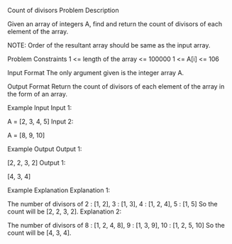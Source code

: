 Count of divisors
Problem Description

Given an array of integers A, find and return the count of divisors of each element of the array.

NOTE: Order of the resultant array should be same as the input array.



Problem Constraints
1 <= length of the array <= 100000
1 <= A[i] <= 106



Input Format
The only argument given is the integer array A.



Output Format
Return the count of divisors of each element of the array in the form of an array.



Example Input
Input 1:

 A = [2, 3, 4, 5]
Input 2:

 A = [8, 9, 10]


Example Output
Output 1:

 [2, 2, 3, 2]
Output 1:

 [4, 3, 4]


Example Explanation
Explanation 1:

 The number of divisors of 2 : [1, 2], 3 : [1, 3], 4 : [1, 2, 4], 5 : [1, 5]
 So the count will be [2, 2, 3, 2].
Explanation 2:

 The number of divisors of 8 : [1, 2, 4, 8], 9 : [1, 3, 9], 10 : [1, 2, 5, 10]
 So the count will be [4, 3, 4].